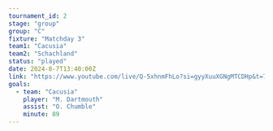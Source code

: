 ```yaml
---
tournament_id: 2
stage: "group"
group: "C"
fixture: "Matchday 3"
team1: "Cacusia"
team2: "Schachland"
status: "played"
date: 2024-8-7T13:40:00Z
link: "https://www.youtube.com/live/Q-5xhnmFhLo?si=gyyXuuXGNgMTCDHp&t=7601"
goals:
  - team: "Cacusia"
    player: "M. Dartmouth"
    assist: "O. Chumble"
    minute: 89
---
```

